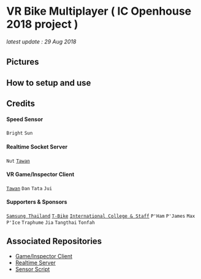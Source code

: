 # VR Bike Multiplayer ( IC Openhouse 2018 project )
###### latest update : 29 Aug 2018
## Pictures

## How to setup and use

## Credits
#### Speed Sensor
`Bright` `Sun`
#### Realtime Socket Server
`Nut` [`Tawan`](https://github.com/maxoja)
#### VR Game/Inspector Client
[`Tawan`](https://github.com/maxoja) `Dan` `Tata` `Jui`
#### Supporters & Sponsors
[`Samsung Thailand`](https://www.facebook.com/SamsungThailand/) [`T-Bike`](https://www.facebook.com/bikeisara/) [`International College & Staff`](https://www.facebook.com/interkmitl/) `P'Ham` `P'James` `Max` `P'Ice` `Traphume` `Jia` `Tangthai` `Tonfah`

## Associated Repositories
- [Game/Inspector Client](https://github.com/maxoja/kmitl-vr-bike-unity)
- [Realtime Server](https://github.com/Nutthapat1234/bike-server)
- [Sensor Script]()

